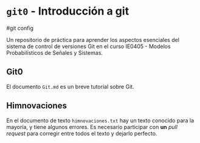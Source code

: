 # `git0` - Introducción a git 

#git config 

Un repositorio de práctica para aprender los aspectos esenciales del sistema de control de versiones Git en el curso IE0405 - Modelos Probabilísticos de Señales y Sistemas.

## Git0

El documento `Git.md` es un breve tutorial sobre Git.

## Himnovaciones

En el documento de texto `himnovaciones.txt` hay un texto conocido para la mayoría, y tiene algunos errores. Es necesario participar con **un** *pull request* para corregir entre todos el texto y dejarlo perfecto.
